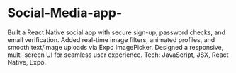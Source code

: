 # Social-Media-app-
Built a React Native social app with secure sign-up, password checks, and email verification. Added real-time image filters, animated profiles, and smooth text/image uploads via Expo ImagePicker. Designed a responsive, multi-screen UI for seamless user experience. Tech: JavaScript, JSX, React Native, Expo.
